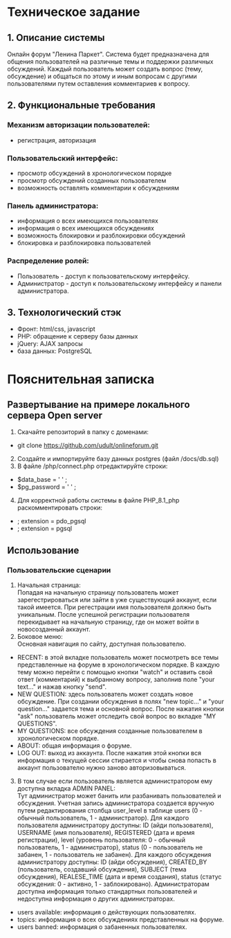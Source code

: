 # Техническое задание
## 1. Описание системы #
Онлайн форум "Ленина Паркет". Система будет предназначена для общения пользователей на различные темы и поддержки различных обсуждений. Каждый пользователь может создать вопрос (тему, обсуждение) и общаться по этому и иным вопросам с другими пользователями путем оставления комментариев к вопросу.
## 2. Функциональные требования #
### Механизм авторизации пользователей:
  - регистрация, авторизация
### Пользовательский интерфейс:
  - просмотр обсуждений в хронологическом порядке
  - просмотр обсуждений созданных пользователем
  - возможность оставлять комментарии к обсуждениям
### Панель администратора:
  - информация о всех имеющихся пользователях
  - информация о всех имеющихся обсуждениях
  - возможность блокировки и разблокировки обсуждений
  - блокировка и разблокировка пользователей  
### Распределение ролей:
  - Пользователь - доступ к пользовательскому интерфейсу.
  - Администратор - доступ к пользовательскому интерфейсу и панели администратора.
## 3. Технологический стэк #
- Фронт: html/css, javascript
- PHP: обращение к серверу базы данных
- jQuery: AJAX запросы
- база данных: PostgreSQL
# Пояснительная записка
## Развертывание на примере локального сервера Open server
1. Скачайте репозиторий в папку с доменами:
- git clone https://github.com/udult/onlineforum.git
2. Создайте и импортируйте базу данных postgres (файл /docs/db.sql)
3. В файле /php/connect.php отредактируйте строки:
- $data_base = ' ' ;
- $pg_password = ' ' ;
4. Для корректной работы системы в файле PHP_8.1_php раскомментировать строки:
- ; extension = pdo_pgsql
- ; extension = pgsql
## Использование
### Пользовательские сценарии
1. Начальная страница:\
Попадая на начальную страницу пользователь может зарегестрироваться или зайти в уже существующий аккаунт, если такой имеется. При регестрации имя пользователя должно быть уникальным. После успешной регистрации пользователя перекидывает на начальную страницу, где он может войти в новосозданный аккаунт.
2. Боковое меню:\
Основная навигация по сайту, доступная пользователю.
- RECENT: в этой вкладке пользователь может посмотреть все темы представленные на форуме в хронологическом порядке. В каждую тему можно перейти с помощью кнопки "watch" и оставить свой ответ (комментарий) к выбранному вопросу, заполнив поле "your text..." и нажав кнопку "send".
- NEW QUESTION: здесь пользователь может создать новое обсуждение. При создании обсуждения в полях "new topic..." и "your question..." задается тема и основной вопрос. После нажатия кнопки "ask" пользователь может отследить свой вопрос во вкладке "MY QUESTIONS".
- MY QUESTIONS: все обсуждения созданные пользователем в хронологическом порядке.
- ABOUT: общая информация о форуме.
- LOG OUT: выход из аккаунта. После нажатия этой кнопки вся информация о текущей сессии стирается и чтобы снова попасть в аккаунт пользователю нужно заново авторизовываться.
3. В том случае если пользователь является администратором ему доступна вкладка ADMIN PANEL:\
Тут администратор может банить или разбанивать пользователей и обсуждения. Учетная запись администратора создается вручную путем редактирования столбца user_level в таблице users (0 - обычный пользователь, 1 - администратор). Для каждого пользователя администратору доступны: ID (айди пользователя), USERNAME (имя пользователя), REGISTERED (дата и время регистрации), level (уровень пользователя: 0 - обычный пользователь, 1 - администратор), status (0 - пользователь не забанен, 1 - пользователь не забанен).  Для каждого обсуждения администратору доступны: ID (айди обсуждения), CREATED_BY (пользователь, создавший обсуждения), SUBJECT (тема обсуждения), REALESE_TIME (дата и время создания), status (статус обсуждения: 0 - активно, 1 - заблокировано). Администраторам доступна информация только стандартных пользователей и недоступна информация о других администраторах.
- users available: информация о действующих пользователях. 
- topics: информация о всех обсуждениях представленных на форуме.
- users banned: информация о забаненных пользователях.
